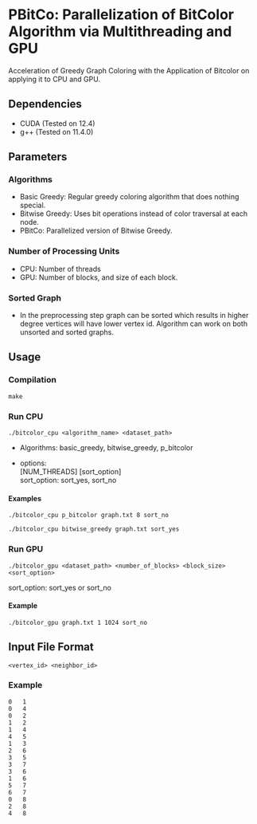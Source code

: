 # PBitCo: Parallelization of BitColor Algorithm via Multithreading and GPU
Acceleration of Greedy Graph Coloring with the Application of Bitcolor on applying it to CPU and GPU.

## Dependencies
- CUDA (Tested on 12.4)
- g++ (Tested on 11.4.0)

## Parameters
### Algorithms
- Basic Greedy: Regular greedy coloring algorithm that does nothing special.
- Bitwise Greedy: Uses bit operations instead of color traversal at each node.
- PBitCo: Parallelized version of Bitwise Greedy.

### Number of Processing Units
- CPU: Number of threads
- GPU: Number of blocks, and size of each block.

### Sorted Graph
- In the preprocessing step graph can be sorted which results in higher degree vertices will have lower vertex id. Algorithm can work on both unsorted and sorted graphs.

## Usage
### Compilation
```
make
```

### Run CPU
```
./bitcolor_cpu <algorithm_name> <dataset_path>
```

- Algorithms: basic_greedy, bitwise_greedy, p_bitcolor

- options:   
[NUM_THREADS] [sort_option]  
sort_option: sort_yes, sort_no  
#### Examples
```
./bitcolor_cpu p_bitcolor graph.txt 8 sort_no
```
```
./bitcolor_cpu bitwise_greedy graph.txt sort_yes
```
### Run GPU
```
./bitcolor_gpu <dataset_path> <number_of_blocks> <block_size> <sort_option>
```
sort_option: sort_yes or sort_no
#### Example
```
./bitcolor_gpu graph.txt 1 1024 sort_no
```
## Input File Format
```
<vertex_id> <neighbor_id>
```

### Example
```
0   1
0   4
0   2
1   2
1   4
4   5
1   3
2   6
3   5
3   7
3   6
1   6
5   7
6   7
0   8
2   8
4   8
```
